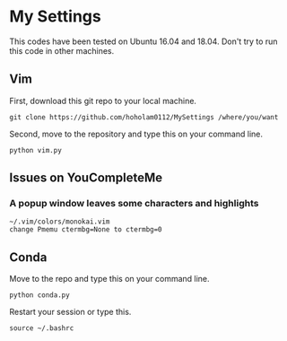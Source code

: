 # My Settings
This codes have been tested on Ubuntu 16.04 and 18.04. Don't try to run this code in other machines.
## Vim
First, download this git repo to your local machine.
```
git clone https://github.com/hoholam0112/MySettings /where/you/want
```
Second, move to the repository and type this on your command line.
```
python vim.py
```

## Issues on YouCompleteMe

### A popup window leaves some characters and highlights
```
~/.vim/colors/monokai.vim
change Pmemu ctermbg=None to ctermbg=0
```

## Conda
Move to the repo and type this on your command line.
```
python conda.py
```
Restart your session or type this.
```
source ~/.bashrc
```

